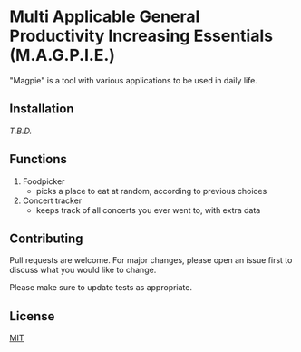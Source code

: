 # Multi Applicable General Productivity Increasing Essentials (M.A.G.P.I.E.)

"Magpie" is a tool with various applications to be used in daily life.

## Installation

*T.B.D.*
## Functions

1. Foodpicker
    * picks a place to eat at random, according to previous choices
2. Concert tracker
    * keeps track of all concerts you ever went to, with extra data


## Contributing

Pull requests are welcome. For major changes, please open an issue first
to discuss what you would like to change.

Please make sure to update tests as appropriate.

## License

[MIT](https://choosealicense.com/licenses/mit/)
